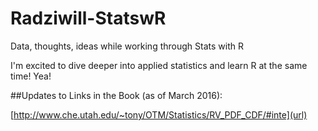 # Radziwill-StatswR
Data, thoughts, ideas while working through Stats with R

I'm excited to dive deeper into applied statistics and learn R at the same time! Yea!

##Updates to Links in the Book (as of March 2016):

[http://www.che.utah.edu/~tony/OTM/Statistics/RV_PDF_CDF/#inte](url)
